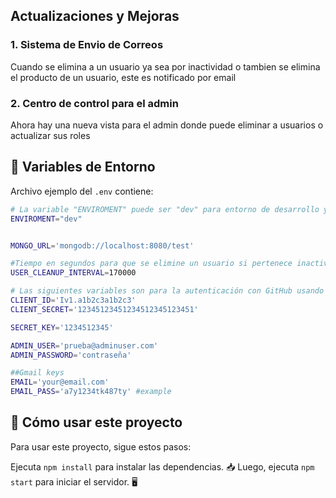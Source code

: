 ## Actualizaciones y Mejoras

### 1. Sistema de Envio de Correos
Cuando se elimina a un usuario ya sea por inactividad o tambien se elimina el producto de un usuario, este es notificado por email

### 2. Centro de control para el admin
Ahora hay una nueva vista para el admin donde puede eliminar a usuarios o actualizar sus roles


## 📝 Variables de Entorno

Archivo ejemplo del `.env` contiene:

```bash
# La variable "ENVIROMENT" puede ser "dev" para entorno de desarrollo y "prod" para un ejemplo de produccion 
ENVIROMENT="dev"


MONGO_URL='mongodb://localhost:8080/test' 

#Tiempo en segundos para que se elimine un usuario si pertenece inactivo
USER_CLEANUP_INTERVAL=170000

# Las siguientes variables son para la autenticación con GitHub usando Passport
CLIENT_ID='Iv1.a1b2c3a1b2c3'
CLIENT_SECRET='12345123451234512345123451'

SECRET_KEY='1234512345'

ADMIN_USER='prueba@adminuser.com'
ADMIN_PASSWORD='contraseña'

##Gmail keys
EMAIL='your@email.com'
EMAIL_PASS='a7y1234tk487ty' #example 
```
## 🚀 Cómo usar este proyecto

Para usar este proyecto, sigue estos pasos:

Ejecuta `npm install` para instalar las dependencias. 📥
Luego, ejecuta `npm start` para iniciar el servidor. 🖥️
